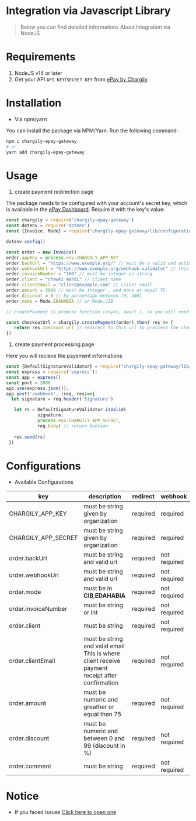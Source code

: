 # Integration via Javascript Library

> Below you can find detailed informations About Integration via NodeJS

# Requirements
1. NodeJS v14 or later
2. Get your API ```API KEY```/```SECRET KEY``` from [ePay by Chargily](https://epay.chargily.com.dz)

# Installation
* Via npm/yarn

You can install the package via NPM/Yarn. Run the following command:
```bash
npm i chargily-epay-gateway
# or 
yarn add chargily-epay-gateway
```
# Usage
1. create payment redirection page

The package needs to be configured with your account's secret key, which is available in the [ePay Dashboard](https://epay.chargily.com.dz). Require it with the key's value:
```js
const chargily = require('chargily-epay-gateway')
const dotenv = require('dotenv')
const {Invoice, Mode} = require("chargily-epay-gateway/lib/configuration");

dotenv.config()

const order = new Invoice()
order.appKey = process.env.CHARGILY_APP_KEY 
order.backUrl = "https://www.exemple.org/" // must be a valid and active URL
order.webhookUrl = "https://www.exemple.org/webhook-validator" // this URL where receive the response 
order.invoiceNumber = "100" // must be integer or string
order.client = "chawki mahdi" // client name
order.clientEmail = "client@example.com" // client email
order.amount = 5000 // must be integer , and more or equal 75
order.discount = 0 // by percentage between [0, 100]
order.mode = Mode.EDAHABIA // or Mode.CIB

// createPayment is promise function (async, await ), so you will need to use then to receive the checkoutURL

const checkoutUrl = chargily.createPayment(order).then( res => {
   return res.checkout_url // redirect to this url to proccess the checkout 
})

```
1. create payment processing page
   
Here you will recieve the payement informations

```js
const {DefaultSignatureValidator} = require("chargily-epay-gateway/lib/Webhook");
const express = require('express');
const app = express()
const port = 3000
app.use(express.json());
app.post('/webhook', (req, res)=>{
  let signature = req.header('Signature')

   let rs = DefaultSignatureValidator.isValid(
            signature, 
            process.env.CHARGILY_APP_SECRET,
            req.body) // return boolean
   
   res.send(rs)
 })
```
# Configurations

- Available Configurations

| key                   |  description                                                                                          | redirect     |  webhook     |
|-----------------------|-------------------------------------------------------------------------------------------------------|--------------|--------------|
| CHARGILY_APP_KEY      | must be string given by organization                                                                  |   required   |   required   |
| CHARGILY_APP_SECRET   | must be string given by organization                                                                  |   required   |   required   |
| order.backUrl         | must be string and valid url                                                                          |   required   | not required |
| order.webhookUrl      | must be string and valid url                                                                          |   required   | not required |
| order.mode            | must be in **CIB**,**EDAHABIA**                                                                       |   required   | not required |
| order.invoiceNumber   | must be string or int                                                                                 |   required   | not required |
| order.client          | must be string                                                                                        |   required   | not required |
| order.clientEmail     | must be string and valid email This is where client receive payment receipt after confirmation        |   required   | not required |
| order.amount          | must be numeric and greather or equal than  75                                                        |   required   | not required |
| order.discount        | must be numeric and between 0 and 99  (discount in %)                                                 |   required   | not required |
| order.comment         | must be string                                                                                        |   required   | not required |

# Notice
- If you faced Issues [Click here to open one](https://github.com/Chargily/epay-gateway-nodejs/issues/new)

